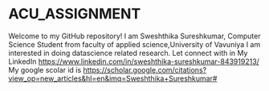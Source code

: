 # ACU_ASSIGNMENT
Welcome to my GitHub repository! 
I am Sweshthika Sureshkumar, Computer Science Student from faculty of applied science,University of Vavuniya 
I am interested in doing datascience related research.
Let connect with in My LinkedIn https://www.linkedin.com/in/sweshthika-sureshkumar-843919213/
My google scolar id is https://scholar.google.com/citations?view_op=new_articles&hl=en&imq=Sweshthika+Sureshkumar#
  


